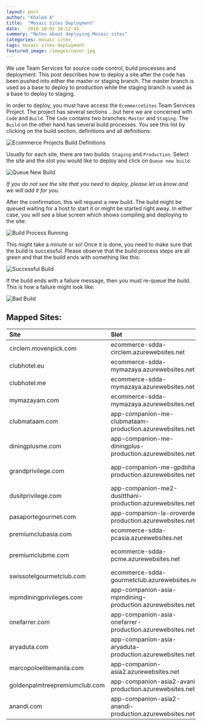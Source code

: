 ```yaml
---
layout: post
author: "Khaled A"
title:  "Mosaic Sites Deployment"
date:   2016-10-02 10:12:45
summary: "Notes about deploying Mosaic sites"
categories: mosaic sites
tags: mosaic sites deployment
featured_image: /images/cover.jpg
---
```


We use Team Services for source code control, build processes and deployment. This post describes how to deploy a site after the code has been pushed into either the master or staging branch. The master branch is used as a base to deploy to production while the staging branch is used as a base to deploy to staging.

In order to deploy, you must have access the `EcommerceSites` Team Services Project. The project has several sections ...but here we are concerned with `Code` and `Build`. The `Code` contains two branches: `Master` and `Staging`. The `Build` on the other hand has several build processes. You see this list by clicking on the build section, definitions and all definitions:

![Ecommerce Projects Build Definitions](http://i.imgur.com/KFHeJLi.png)

Usually for each site, there are two builds: `Staging` and `Production`. Select the site and the slot you would like to deploy and click on `Queue new build`:

![Queue New Build](http://i.imgur.com/WfTyx4x.png)

*If you do not see the site that you need to deploy, please let us know and we will add it for you.*

After the confirmation, this will request a new build. The build might be queued waiting for a host to start it or might be started right away. In either case, you will see a blue screen which shows compiling and deploying to the site:

![Build Process Running](http://i.imgur.com/rqHcY8f.png)

This might take a minute or so! Once it is done, you need to make sure that the build is successful. Please observe that the build process steps are all green and that the build ends with something like this:

![Successful Build](http://i.imgur.com/mohssxk.png)

If the build ends with a failure message, then you must re-queue the build. This is how a failure might look like:

![Bad Build](http://i.imgur.com/zg0jKuB.png)

## Mapped Sites:

| Site  | Slot| NOTES |
| :---- |:----|:----- |
| circlem.movenpick.com| ecommerce-sdda-circlem.azurewebsites.net | |
| clubhotel.eu| ecommerce-sdda-mymazaya.azurewebsites.net | |
| clubhotel.me| ecommerce-sdda-mymazaya.azurewebsites.net | |
| mymazayam.com| ecommerce-sdda-mymazaya.azurewebsites.net | |
| clubmataam.com| app-companion-me-clubmataam-production.azurewebsites.net | |
| diningplusme.com| app-companion-me-diningplus-production.azurewebsites.net | Radisson blu |
| grandprivilege.com| app-companion-me-gpdoha-production.azurewebsites.net  | Grand Hyatt Doha |
| dusitprivilege.com| app-companion-me2-dusitthani-production.azurewebsites.net  | Dusit Thani|
| pasaportegourmet.com| app-companion-la-oroverde-production.azurewebsites.net  | Oro Verde|
| premiumclubasia.com| ecommerce-sdda-pcasia.azurewebsites.net  | PC ASia |
| premiumclubme.com| ecommerce-sdda-pcme.azurewebsites.net  | PC Middle East |
| swissotelgourmetclub.com| ecommerce-sdda-gourmetclub.azurewebsites.net  |  |
| mpmdiningprivileges.com| app-companion-asia-mpmdining-production.azurewebsites.net  |  |
| onefarrer.com| app-companion-asia-onefarrer-production.azurewebsites.net  |  |
| aryaduta.com| app-companion-asia-aryaduta-production.azurewebsites.net  |  |
| marcopoloelitemanila.com| app-companion-asia2.azurewebsites.net  |  |
| goldenpalmtreepremiumclub.com| app-companion-asia2-avani-production.azurewebsites.net  | Avani  |
| anandi.com| app-companion-asia2-anandi-production.azurewebsites.net  | Anandi  |
